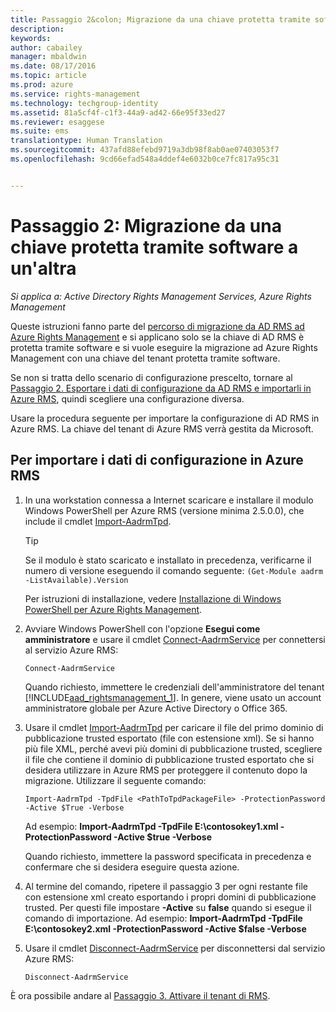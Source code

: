 ```yaml
---
title: Passaggio 2&colon; Migrazione da una chiave protetta tramite software a un'altra | Azure RMS
description: 
keywords: 
author: cabailey
manager: mbaldwin
ms.date: 08/17/2016
ms.topic: article
ms.prod: azure
ms.service: rights-management
ms.technology: techgroup-identity
ms.assetid: 81a5cf4f-c1f3-44a9-ad42-66e95f33ed27
ms.reviewer: esaggese
ms.suite: ems
translationtype: Human Translation
ms.sourcegitcommit: 437afd88efebd9719a3db98f8ab0ae07403053f7
ms.openlocfilehash: 9cd66efad548a4ddef4e6032b0ce7fc817a95c31


---
```



# Passaggio 2: Migrazione da una chiave protetta tramite software a un'altra

*Si applica a: Active Directory Rights Management Services, Azure Rights Management*


Queste istruzioni fanno parte del [percorso di migrazione da AD RMS ad Azure Rights Management](migrate-from-ad-rms-to-azure-rms.md) e si applicano solo se la chiave di AD RMS è protetta tramite software e si vuole eseguire la migrazione ad Azure Rights Management con una chiave del tenant protetta tramite software. 

Se non si tratta dello scenario di configurazione prescelto, tornare al [Passaggio 2. Esportare i dati di configurazione da AD RMS e importarli in Azure RMS](migrate-from-ad-rms-phase1.md#step-2-export-configuration-data-from-ad-rms-and-import-it-to-azure-rms), quindi scegliere una configurazione diversa.

Usare la procedura seguente per importare la configurazione di AD RMS in Azure RMS. La chiave del tenant di Azure RMS verrà gestita da Microsoft.

## Per importare i dati di configurazione in Azure RMS

1.  In una workstation connessa a Internet scaricare e installare il modulo Windows PowerShell per Azure RMS (versione minima 2.5.0.0), che include il cmdlet [Import-AadrmTpd](http://msdn.microsoft.com/library/azure/dn857523.aspx).

    > [!TIP]
    > Se il modulo è stato scaricato e installato in precedenza, verificarne il numero di versione eseguendo il comando seguente: `(Get-Module aadrm -ListAvailable).Version`

    Per istruzioni di installazione, vedere [Installazione di Windows PowerShell per Azure Rights Management](../deploy-use/install-powershell.md).

2.  Avviare Windows PowerShell con l'opzione **Esegui come amministratore** e usare il cmdlet [Connect-AadrmService](http://msdn.microsoft.com/library/azure/dn629415.aspx) per connettersi al servizio Azure RMS:

    ```
    Connect-AadrmService
    ```
    Quando richiesto, immettere le credenziali dell'amministratore del tenant [!INCLUDE[aad_rightsmanagement_1](../includes/aad_rightsmanagement_1_md.md)]. In genere, viene usato un account amministratore globale per Azure Active Directory o Office 365.

3.  Usare il cmdlet [Import-AadrmTpd](http://msdn.microsoft.com/library/azure/dn857523.aspx) per caricare il file del primo dominio di pubblicazione trusted esportato (file con estensione xml). Se si hanno più file XML, perché avevi più domini di pubblicazione trusted, scegliere il file che contiene il dominio di pubblicazione trusted esportato che si desidera utilizzare in Azure RMS per proteggere il contenuto dopo la migrazione. Utilizzare il seguente comando:

    ```
    Import-AadrmTpd -TpdFile <PathToTpdPackageFile> -ProtectionPassword -Active $True -Verbose
    ```
    Ad esempio: **Import-AadrmTpd -TpdFile E:\contosokey1.xml -ProtectionPassword -Active $true -Verbose**

    Quando richiesto, immettere la password specificata in precedenza e confermare che si desidera eseguire questa azione.

4.  Al termine del comando, ripetere il passaggio 3 per ogni restante file con estensione xml creato esportando i propri domini di pubblicazione trusted. Per questi file impostare **-Active** su **false** quando si esegue il comando di importazione. Ad esempio: **Import-AadrmTpd -TpdFile E:\contosokey2.xml -ProtectionPassword -Active $false -Verbose**

5.  Usare il cmdlet [Disconnect-AadrmService](http://msdn.microsoft.com/library/azure/dn629416.aspx) per disconnettersi dal servizio Azure RMS:

    ```
    Disconnect-AadrmService
    ```


È ora possibile andare al [Passaggio 3. Attivare il tenant di RMS](migrate-from-ad-rms-phase1.md#step-3-activate-your-rms-tenant).





<!--HONumber=Aug16_HO3-->


